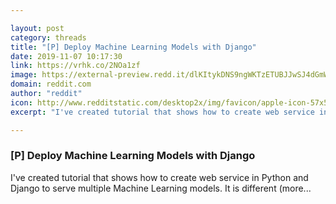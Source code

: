 ```yaml
---

layout: post
category: threads
title: "[P] Deploy Machine Learning Models with Django"
date: 2019-11-07 10:17:30
link: https://vrhk.co/2NOa1zf
image: https://external-preview.redd.it/dlKItykDNS9ngWKTzETUBJJwSJ4dGmW8u-q9XICgr9w.jpg?width=911&height=476.963350785&auto=webp&s=62feb0f720cf1904ff8cd9f26917e30c79a86529
domain: reddit.com
author: "reddit"
icon: http://www.redditstatic.com/desktop2x/img/favicon/apple-icon-57x57.png
excerpt: "I've created tutorial that shows how to create web service in Python and Django to serve multiple Machine Learning models. It is different (more..."

---
```


### [P] Deploy Machine Learning Models with Django

I've created tutorial that shows how to create web service in Python and Django to serve multiple Machine Learning models. It is different (more...